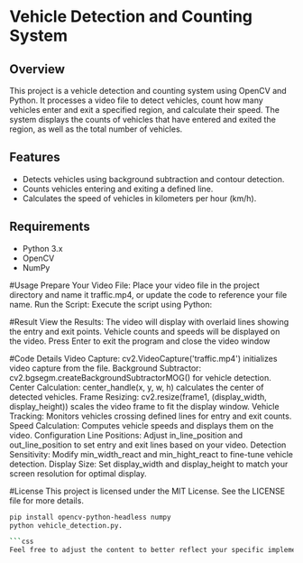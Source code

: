 # Vehicle Detection and Counting System

## Overview

This project is a vehicle detection and counting system using OpenCV and Python. It processes a video file to detect vehicles, count how many vehicles enter and exit a specified region, and calculate their speed. The system displays the counts of vehicles that have entered and exited the region, as well as the total number of vehicles.

## Features

- Detects vehicles using background subtraction and contour detection.
- Counts vehicles entering and exiting a defined line.
- Calculates the speed of vehicles in kilometers per hour (km/h).


## Requirements

- Python 3.x
- OpenCV
- NumPy


#Usage
Prepare Your Video File: Place your video file in the project directory and name it traffic.mp4, or update the code to reference your file name.
Run the Script: Execute the script using Python:


#Result
View the Results: The video will display with overlaid lines showing the entry and exit points. Vehicle counts and speeds will be displayed on the video. Press Enter to exit the program and close the video window

#Code Details
Video Capture: cv2.VideoCapture('traffic.mp4') initializes video capture from the file.
Background Subtractor: cv2.bgsegm.createBackgroundSubtractorMOG() for vehicle detection.
Center Calculation: center_handle(x, y, w, h) calculates the center of detected vehicles.
Frame Resizing: cv2.resize(frame1, (display_width, display_height)) scales the video frame to fit the display window.
Vehicle Tracking: Monitors vehicles crossing defined lines for entry and exit counts.
Speed Calculation: Computes vehicle speeds and displays them on the video.
Configuration
Line Positions: Adjust in_line_position and out_line_position to set entry and exit lines based on your video.
Detection Sensitivity: Modify min_width_react and min_hight_react to fine-tune vehicle detection.
Display Size: Set display_width and display_height to match your screen resolution for optimal display.


#License
This project is licensed under the MIT License. See the LICENSE file for more details.
 


```bash
pip install opencv-python-headless numpy
python vehicle_detection.py.

```css
Feel free to adjust the content to better reflect your specific implementation details or preferences!









